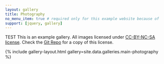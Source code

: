 ```yaml
---
layout: gallery
title: Photography
no_menu_item: true # required only for this example website because of menu construction
support: [jquery, gallery]
---
```


TEST This is an example gallery. All images licensed under [CC-BY-NC-SA license][license]. Check the [Git Repo][repo] for a copy of this license.

{% include gallery-layout.html gallery=site.data.galleries.main-photography %}

[license]: http://creativecommons.org/licenses/by-nc-sa/4.0/
[repo]: https://github.com/opieters/jekyll-gallery-example
